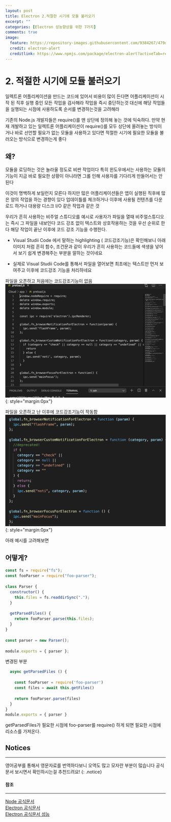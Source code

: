 ```yaml
---
layout: post
title: Electron 2.적절한 시기에 모듈 불러오기
excerpt: ""
categories: [Electron 성능향상을 위한 7가지]
comments: true
image:
  feature: https://repository-images.githubusercontent.com/9384267/479d2500-5c54-11e9-8b67-65ac52c9b3f3
  credit: electron-alert
  creditlink: https://www.npmjs.com/package/electron-alert?activeTab=readme
---
```


# 2. 적절한 시기에 모듈 불러오기

일렉트론 어플리케이션을 만드는 코드에 있어서 비용이 많이 든다면 어플리케이션이 시작 된 직후 실행 중인 모든 작업을 검사해라
작업을 즉시 중단하는것 대신에 해당 작업들을 실행되는 시점에 사용하도록 순서를 변경하는것을 고려해라

기존의 Node.js 개발자들은 require()를 맨 상단에 정의해 놓는 것에 익숙하다. 만약 현재 개발하고 있는 일렉트론
어플리케이션이 require()를 모두 상단에 올려놓는 방식이거나 바로 선언할 필요가 없는 모듈을 사용하고 있다면 적절한 시기에
필요한 모듈을 불러오는 방식으로 변경하는게 좋다

## 왜?

모듈을 로딩하는 것은 놀라울 정도로 비싼 작업이다 특히 윈도우에서는 사용하는 모듈의 기능이 지금 바로 필요한 상황이 아니라면 그롤 인해
사용자를 기다리게 만들어서는 안된다

이것이 명백하게 보일런지 모른다 하지만 많은 어플리케이션들은 앱이 실행된 직후에 많은 양의 작업을 하는 경향이 있다 업데이틀를 체크하거나
이후에 사용될 컨텐츠를 다운로드 하거나 대용량 디스크 I/O 같은 작업과 같은 것

우리가 흔히 사용하는 비주얼 스튜디오를 예시로
사용자가 파일을 열때 비주얼스튜디오는 즉시 그 파일을 내보인다 코드 강조 없이 텍스트와 상호작용하는 것을 우선 순위로 한다
해당 작업이 끝난 이후에 코드 강조 기능을 수행한다.

- Visual Studii Code 에서 말하는 highlighting ( 코드강조기능)은 확인해보니 아래 이미지 처럼 흔히 함수, 조건문과 같이
  우리가 흔히 사용하는 코드들에 색생을 넣어서 보기 쉽게 변경해주는 부분을 말하는 것이네요

- 실제로 Visual Studii Code를 통해서 파일을 열어보면 최초에는 텍스트만 먼저 보여주고 이후에 코드강조 기능을 처리하네요

파일을 오픈하고 처음에는 코드강조기능이 없음
![코드강조](/img/electron/electron2-2.png){: style="margin:0px"}

파일을 오픈하고 난 이후에 코드강조기능이 작동함
![코드강조](/img/electron/electron2-1.png){: style="margin:0px"}

아래 예시를 고려해보면

## 어떻게?

```js
const fs = require("fs");
const fooParser = require("foo-parser");

class Parser {
  constructor() {
    this.files = fs.readdirSync(".");
  }

  getParsedFiles() {
    return fooParser.parse(this.files);
  }
}

const parser = new Parser();

module.exports = { parser };
```

변경된 부분

```js
  async getParsedFiles () {

    const fooParser = require('foo-parser')
    const files = await this.getFiles()

    return fooParser.parse(files)
  }
}
module.exports = { parser }
```

getParsedFiles가 필요한 시점에 foo-parser를 require() 하게 되면 필요한 시점에 리소스를 가져온다.

## Notices

---

영어공부를 통해서 영문자료를 번역하다보니 오역도 많고 모자란 부분이 많습니다 공식문서 보시면서 확인하시는걸 추천드려요!
{: .notice}

#### 참조

---

[Node 공식문서](https://nodejs.org/api/cli.html#cli_cpu_prof) <br>
[Electron 공식문서](https://www.electronjs.org/) <br>
[Electron 공식문서 성능](https://www.electronjs.org/docs/tutorial/performance)
